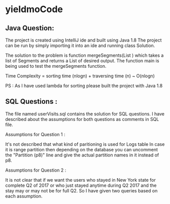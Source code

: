 # yieldmoCode
Java Question:
--------------

The project is created using IntelliJ ide and built using Java 1.8
The project can be run by simply importing it into an ide and running class Solution.

The solution to the problem is function mergeSegments(List <Segment>) which takes a list of Segments and returns a List of desired output.
The function main is being used to test the mergeSegments function.

Time Complexity = sorting time (nlogn) + traversing time (n)
~ O(nlogn)

PS : As I have used lambda for sorting please built the project with Java 1.8

SQL Questions :
--------------

The file named userVisits.sql contains the solution for SQL questions.
I have described about the assumptions for both questions as comments in SQL file.

Assumptions for Question 1 :

It's not described that what kind of paritioning is used for Logs table
In case it is range partition then depending on the database you can
uncomment the "Partition (p8)" line and give the actual partition names in it instead of p8.

Assumptions for Question 2 :

It is not clear that if we want the users who stayed in New York state
for complete Q2 of 2017
or who just stayed anytime during Q2 2017 and the stay may or may not be
for full Q2.
So I have given two queries based on each assumption.


